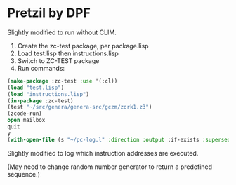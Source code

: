 # Pretzil by DPF

Slightly modified to run without CLIM.

1. Create the zc-test package, per package.lisp
2. Load test.lisp then instructions.lisp
3. Switch to ZC-TEST package
4. Run commands:

```lisp
(make-package :zc-test :use '(:cl))
(load "test.lisp")
(load "instructions.lisp")
(in-package :zc-test)
(test "~/src/genera/genera-src/gczm/zork1.z3")
(zcode-run)
open mailbox
quit
y
(with-open-file (s "~/pc-log.l" :direction :output :if-exists :supersede) (write (reverse *pc-log*) :stream s))
```

Slightly modified to log which instruction addresses are executed.

(May need to change random number generator to return a predefined
sequence.)
